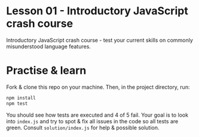 # Lesson 01 - Introductory JavaScript crash course

Introductory JavaScript crash course - test your current skills on commonly
misunderstood language features.

# Practise & learn

Fork & clone this repo on your machine. Then, in the project directory, run:

```bash
npm install
npm test
```

You should see how tests are executed and 4 of 5 fail. Your goal
is to look into `index.js` and try to spot & fix all issues in the code
so all tests are green. Consult `solution/index.js` for help & possible solution.

